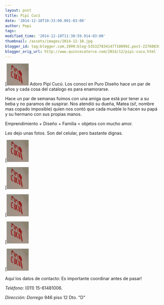 ```yaml
---
layout: post
title: Pipí Cucú
date: '2014-12-18T10:33:00.001-03:00'
author: Pepi
tags: 
modified_time: '2014-12-18T11:30:59.914-03:00'
thumbnail: /assets/images/2014-12-18.jpg
blogger_id: tag:blogger.com,1999:blog-5353278341477100992.post-2276083875451521033
blogger_orig_url: http://www.quincecatorce.com/2014/12/pipi-cucu.html
---
```


  


[![](/assets/images/2014-12-18.jpg) Adoro Pipí Cucú. Los conocí en Puro Diseño hace un par de años y cada cosa del catalogo es para enamorarse. 

  
Hace un par de semanas fuimos con una amiga que está por tener a su beba y no paramos de suspirar. Nos atendió su dueña, Matea (si!, nombre mas copado imposible) quien nos contó que cada mueble lo hacen su papá y su hermano con sus propias manos. 

  


Emprendimiento + Diseño + Familia = objetos con mucho amor.

  
  


Les dejo unas fotos. Son del celular, pero bastante dignas.

  


[![](/assets/images/2014-12-18.jpg)

  


[![](/assets/images/2014-12-18.jpg)

  


[![](/assets/images/2014-12-18.jpg)

[![](/assets/images/2014-12-18.jpg)

  


[![](/assets/images/2014-12-18.jpg)

    


Aquí los datos de contacto: Es importante coordinar antes de pasar!

  


_Teléfono_: (011) 15-61481006.

_Dirección: Dorrego_ 946 piso 12 Dto. "D"

  

